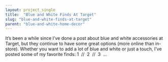 ```yaml
---
layout: project_single
title:  "Blue and White Finds At Target"
slug: "blue-and-white-finds-at-target"
parent: "blue-and-white-home-decor"
---
```

It’s been a while since I’ve done a post about blue and white accessories at Target, but they continue to have some great options (more online than in-store). Whether you want to add a lot of blue and white or just a touch, I’ve posted some of my favorite finds: 1  //  2  //  3  …